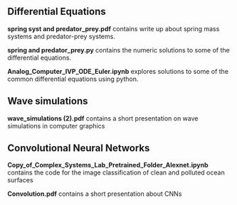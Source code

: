 ## Differential Equations
**spring syst and predator_prey.pdf** contains write up about spring mass systems and predator-prey systems.

**spring and predator_prey.py** contains the numeric solutions to some of the differential equations.

**Analog_Computer_IVP_ODE_Euler.ipynb** explores solutions to some of the common differential equations using python.


## Wave simulations
**wave_simulations (2).pdf** contains a short presentation on wave simulations in computer graphics

## Convolutional Neural Networks
**Copy_of_Complex_Systems_Lab_Pretrained_Folder_Alexnet.ipynb** contains the code for the image classification of clean and polluted ocean surfaces

**Convolution.pdf** contains a short presentation about CNNs
